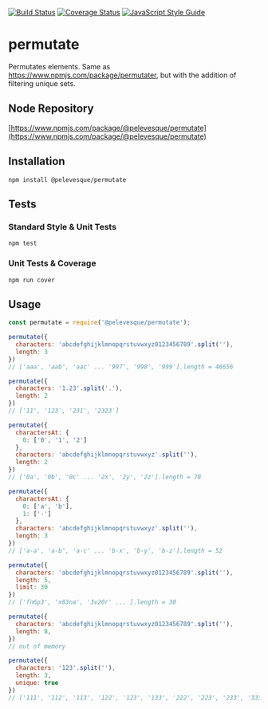[![Build Status](https://travis-ci.org/pelevesque/permutate.svg?branch=master)](https://travis-ci.org/pelevesque/permutate)
[![Coverage Status](https://coveralls.io/repos/github/pelevesque/permutate/badge.svg?branch=master)](https://coveralls.io/github/pelevesque/permutate?branch=master)
[![JavaScript Style Guide](https://img.shields.io/badge/code_style-standard-brightgreen.svg)](https://standardjs.com)

# permutate

Permutates elements. Same as https://www.npmjs.com/package/permutater, but with the addition of filtering unique sets.

## Node Repository

[https://www.npmjs.com/package/@pelevesque/permutate](https://www.npmjs.com/package/@pelevesque/permutate)

## Installation

`npm install @pelevesque/permutate`

## Tests

### Standard Style & Unit Tests

`npm test`

### Unit Tests & Coverage

`npm run cover`

## Usage

```js
const permutate = require('@pelevesque/permutate');
```

```js
permutate({
  characters: 'abcdefghijklmnopqrstuvwxyz0123456789'.split(''),
  length: 3
})
// ['aaa', 'aab', 'aac' ... '997', '998', '999'].length = 46656
```

```js
permutate({
  characters: '1.23'.split('.'),
  length: 2
})
// ['11', '123', '231', '2323']
```

```js
permutate({
  charactersAt: {
    0: ['0', '1', '2']
  },
  characters: 'abcdefghijklmnopqrstuvwxyz'.split(''),
  length: 2
})
// ['0a', '0b', '0c' ... '2x', '2y', '2z'].length = 78
```

```js
permutate({
  charactersAt: {
    0: ['a', 'b'],
    1: ['-']
  },
  characters: 'abcdefghijklmnopqrstuvwxyz'.split(''),
  length: 3
})
// ['a-a', 'a-b', 'a-c' ... 'b-x', 'b-y', 'b-z'].length = 52
```

```js
permutate({
  characters: 'abcdefghijklmnopqrstuvwxyz0123456789'.split(''),
  length: 5,
  limit: 30
})
// ['fn6p3', 'x83na', '3v20r' ... ].length = 30
```

```js
permutate({
  characters: 'abcdefghijklmnopqrstuvwxyz0123456789'.split(''),
  length: 8,
})
// out of memory
```

```js
permutate({
  characters: '123'.split(''),
  length: 3,
  unique: true
})
// ['111', '112', '113', '122', '123', '133', '222', '223', '233', '333' ]
```
